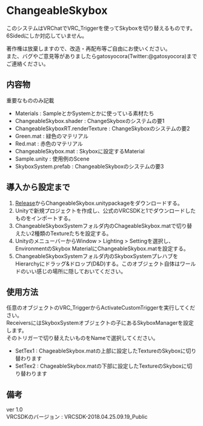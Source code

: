 # ChangeableSkybox

このシステムはVRChatでVRC_Triggerを使ってSkyboxを切り替えるものです。  
6Sidedにしか対応していません。

著作権は放棄しますので、改造・再配布等ご自由にお使いください。  
また、バグやご意見等がありましたらgatosyocora(Twitter:@gatosyocora)までご連絡ください。

## 内容物
重要なもののみ記載  
- Materials : SampleとかSystemとかに使っている素材たち
 - ChangeableSkybox.shader : ChangeSkyboxのシステムの要1
 - ChangeableSkyboxRT.renderTexture : ChangeSkyboxのシステムの要2
 - Green.mat : 緑色のマテリアル
 - Red.mat : 赤色のマテリアル
- ChangeableSkybox.mat : Skyboxに設定するMaterial
- Sample.unity : 使用例のScene
- SkyboxSystem.prefab : ChangeableSkyboxのシステムの要3

## 導入から設定まで
1. [Release](https://github.com/gatosyocora/ChangeableSkybox/releases)からChangeableSkybox.unitypackageをダウンロードする。
2. Unityで新規プロジェクトを作成し、公式のVRCSDKと1でダウンロードしたものをインポートする。
3. ChangeableSkyboxSystemフォルダ内のChageableSkybox.matで切り替えたい2種類のTextureたちを設定する。
4. UnityのメニューバーからWindow > Lighting > Settingを選択し、EnvironmentのSkybox MaterialにChangeableSkybox.matを設定する。
5. ChangeableSkyboxSystemフォルダ内のSkyboxSystemプレハブをHierarchyにドラッグ&ドロップ(D&D)する。このオブジェクト自体はワールドのいい感じの場所に隠しておいてください。

## 使用方法
任意のオブジェクトのVRC_TriggerからActivateCustomTriggerを実行してください。  
ReceiversにはSkyboxSystemオブジェクトの子にあるSkyboxManagerを設定します。  
そのトリガーで切り替えたいものをNameで選択してください。  
- SetTex1 : ChageableSkybox.matの上部に設定したTextureのSkyboxに切り替わります
- SetTex2 : ChageableSkybox.matの下部に設定したTextureのSkyboxに切り替わります

## 備考
ver 1.0  
VRCSDKのバージョン : VRCSDK-2018.04.25.09.19_Public
